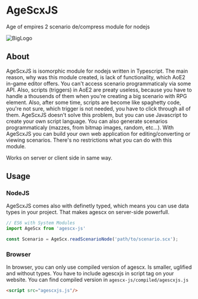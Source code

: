 # AgeScxJS

Age of empires 2 scenario de/compress module for nodejs

![BigLogo](http://dderevjanik.github.io/agescx/img/aoe2-mediavel-small.jpg)

## About

AgeScxJS is isomorphic module for nodejs written in Typescript. The main reason, why was this module created,
is lack of functionality, which AoE2 in-game editor offers. You can't access scenario programmaticaly
via some API. Also, scripts (triggers) in AoE2 are preaty useless, because you have to handle a thousends of
them when you're creating a big scenario with RPG element. Also, after some time, scripts are become
like spaghetty code, you're not sure, which trigger is not needed, you have to click through all of them.
AgeScxJS doesn't solve this problem, but you can use Javascript to create your own script language. You
can also generate scenarios programmaticaly (mazzes, from bitmap images, random, etc...). With AgeScxJS
you can build your own web application for editing/converting or viewing scenarios. There's no
restrictions what you can do with this module.

Works on server or client side in same way.

## Usage

### NodeJS

AgeScxJS comes also with definetly typed, which means you can use data types in your project. That makes
agescx on server-side powerfull.

```js
// ES6 with System Modules
import AgeScx from 'agescx-js'

const Scenario = AgeScx.readScenarioNode('path/to/scenario.scx');
```

### Browser

In browser, you can only use compiled version of agescx. Is smaller, uglified and without types. You have
to include agescxjs in script tag on your website. You can find compiled version in `agescx-js/compiled/agescxjs.js`

```html
<script src="agescxjs.js"/>
```

